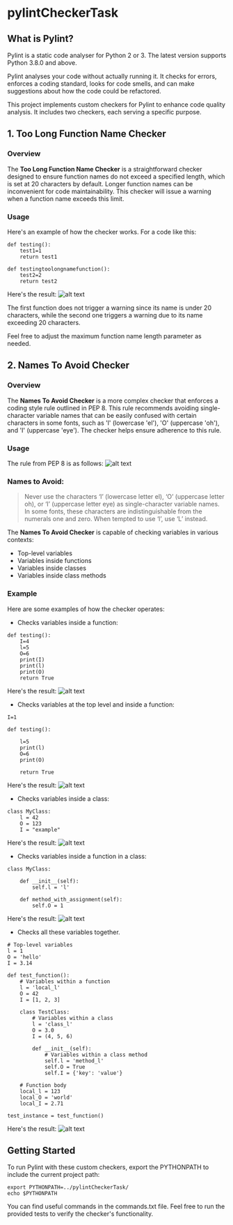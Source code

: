 # pylintCheckerTask

## What is Pylint?
Pylint is a static code analyser for Python 2 or 3. The latest version supports Python 3.8.0 and above.

Pylint analyses your code without actually running it. It checks for errors, enforces a coding standard, looks for code smells, and can make suggestions about how the code could be refactored.

This project implements custom checkers for Pylint to enhance code quality analysis. It includes two checkers, each serving a specific purpose.

## 1. Too Long Function Name Checker
### Overview
The **Too Long Function Name Checker** is a straightforward checker designed to ensure function names do not exceed a specified length, which is set at 20 characters by default. Longer function names can be inconvenient for code maintainability. This checker will issue a warning when a function name exceeds this limit.

### Usage
Here's an example of how the checker works.
For a code like this:
```
def testing():
    test1=1
    return test1 

def testingtoolongnamefunction():
    test2=2
    return test2 
```
Here's the result:
![alt text](https://github.com/putongyong/pylintCheckerTask/blob/main/media/too_long_function_name_test.png)

The first function does not trigger a warning since its name is under 20 characters, while the second one triggers a warning due to its name exceeding 20 characters.

Feel free to adjust the maximum function name length parameter as needed.

## 2. Names To Avoid Checker
### Overview
The **Names To Avoid Checker** is a more complex checker that enforces a coding style rule outlined in PEP 8. This rule recommends avoiding single-character variable names that can be easily confused with certain characters in some fonts, such as 'l' (lowercase 'el'), 'O' (uppercase 'oh'), and 'I' (uppercase 'eye'). The checker helps ensure adherence to this rule.

### Usage
The rule from PEP 8 is as follows:
![alt text](https://github.com/putongyong/pylintCheckerTask/blob/main/media/PEP8_rule.png)

### Names to Avoid:
> Never use the characters ‘l’ (lowercase letter el), ‘O’ (uppercase letter oh), or ‘I’ (uppercase letter eye) as single-character variable names. In some fonts, these characters are indistinguishable from the numerals one and zero. When tempted to use ‘l’, use ‘L’ instead.

The **Names To Avoid Checker** is capable of checking variables in various contexts:

- Top-level variables
- Variables inside functions
- Variables inside classes
- Variables inside class methods

### Example
Here are some examples of how the checker operates:

- Checks variables inside a function:
```
def testing():
    I=4
    l=5
    O=6
    print(I)
    print(l)
    print(O)
    return True
```
Here's the result:
![alt text](https://github.com/putongyong/pylintCheckerTask/blob/main/media/names_to_avoid_test_inside_function.png)

- Checks variables at the top level and inside a function:
```
I=1

def testing():
   
    l=5
    print(l)
    O=6
    print(O)
    
    return True 
```
Here's the result:
![alt text](https://github.com/putongyong/pylintCheckerTask/blob/main/media/names_to_avoid_test_top_level_and_inside_function.png)

- Checks variables inside a class:
```
class MyClass:
    l = 42 
    O = 123  
    I = "example"  
```
Here's the result:
![alt text](https://github.com/putongyong/pylintCheckerTask/blob/main/media/names_to_avoid_test_inside_class.png)

- Checks variables inside a function in a class:
```
class MyClass:

    def __init__(self):
        self.l = 'l' 

    def method_with_assignment(self):
        self.O = 1 
```
Here's the result:
![alt text](https://github.com/putongyong/pylintCheckerTask/blob/main/media/names_to_avoid_test_inside_function_in_class.png)

- Checks all these variables together.
```
# Top-level variables
l = 1
O = 'hello'
I = 3.14

def test_function():
    # Variables within a function
    l = 'local_l'
    O = 42
    I = [1, 2, 3]

    class TestClass:
        # Variables within a class
        l = 'class_l'
        O = 3.0
        I = (4, 5, 6)

        def __init__(self):
            # Variables within a class method
            self.l = 'method_l'
            self.O = True
            self.I = {'key': 'value'}

    # Function body
    local_l = 123
    local_O = 'world'
    local_I = 2.71

test_instance = test_function()
```
Here's the result:
![alt text](https://github.com/putongyong/pylintCheckerTask/blob/main/media/names_to_avoid_test_all.png)


## Getting Started
To run Pylint with these custom checkers, export the PYTHONPATH to include the current project path:
```
export PYTHONPATH=../pylintCheckerTask/
echo $PYTHONPATH
```
You can find useful commands in the commands.txt file. Feel free to run the provided tests to verify the checker's functionality.
